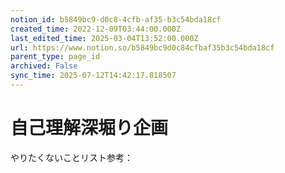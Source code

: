 ```yaml
---
notion_id: b5849bc9-d0c8-4cfb-af35-b3c54bda18cf
created_time: 2022-12-09T03:44:00.000Z
last_edited_time: 2025-03-04T13:52:00.000Z
url: https://www.notion.so/b5849bc9d0c84cfbaf35b3c54bda18cf
parent_type: page_id
archived: False
sync_time: 2025-07-12T14:42:17.818507
---
```


# 自己理解深堀り企画

やりたくないことリスト参考：